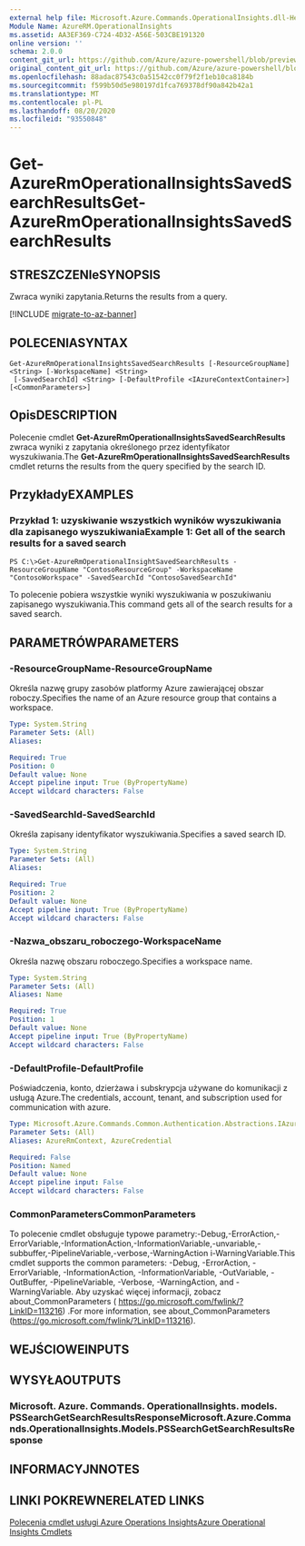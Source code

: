 ```yaml
---
external help file: Microsoft.Azure.Commands.OperationalInsights.dll-Help.xml
Module Name: AzureRM.OperationalInsights
ms.assetid: AA3EF369-C724-4D32-A56E-503CBE191320
online version: ''
schema: 2.0.0
content_git_url: https://github.com/Azure/azure-powershell/blob/preview/src/ResourceManager/OperationalInsights/Commands.OperationalInsights/help/Get-AzureRmOperationalInsightsSavedSearchResults.md
original_content_git_url: https://github.com/Azure/azure-powershell/blob/preview/src/ResourceManager/OperationalInsights/Commands.OperationalInsights/help/Get-AzureRmOperationalInsightsSavedSearchResults.md
ms.openlocfilehash: 88adac87543c0a51542cc0f79f2f1eb10ca8184b
ms.sourcegitcommit: f599b50d5e980197d1fca769378df90a842b42a1
ms.translationtype: MT
ms.contentlocale: pl-PL
ms.lasthandoff: 08/20/2020
ms.locfileid: "93550848"
---
```

# <span data-ttu-id="b9b13-101">Get-AzureRmOperationalInsightsSavedSearchResults</span><span class="sxs-lookup"><span data-stu-id="b9b13-101">Get-AzureRmOperationalInsightsSavedSearchResults</span></span>

## <span data-ttu-id="b9b13-102">STRESZCZENIe</span><span class="sxs-lookup"><span data-stu-id="b9b13-102">SYNOPSIS</span></span>
<span data-ttu-id="b9b13-103">Zwraca wyniki zapytania.</span><span class="sxs-lookup"><span data-stu-id="b9b13-103">Returns the results from a query.</span></span>

[!INCLUDE [migrate-to-az-banner](../../includes/migrate-to-az-banner.md)]

## <span data-ttu-id="b9b13-104">POLECENIA</span><span class="sxs-lookup"><span data-stu-id="b9b13-104">SYNTAX</span></span>

```
Get-AzureRmOperationalInsightsSavedSearchResults [-ResourceGroupName] <String> [-WorkspaceName] <String>
 [-SavedSearchId] <String> [-DefaultProfile <IAzureContextContainer>] [<CommonParameters>]
```

## <span data-ttu-id="b9b13-105">Opis</span><span class="sxs-lookup"><span data-stu-id="b9b13-105">DESCRIPTION</span></span>
<span data-ttu-id="b9b13-106">Polecenie cmdlet **Get-AzureRmOperationalInsightsSavedSearchResults** zwraca wyniki z zapytania określonego przez identyfikator wyszukiwania.</span><span class="sxs-lookup"><span data-stu-id="b9b13-106">The **Get-AzureRmOperationalInsightsSavedSearchResults** cmdlet returns the results from the query specified by the search ID.</span></span>

## <span data-ttu-id="b9b13-107">Przykłady</span><span class="sxs-lookup"><span data-stu-id="b9b13-107">EXAMPLES</span></span>

### <span data-ttu-id="b9b13-108">Przykład 1: uzyskiwanie wszystkich wyników wyszukiwania dla zapisanego wyszukiwania</span><span class="sxs-lookup"><span data-stu-id="b9b13-108">Example 1: Get all of the search results for a saved search</span></span>
```
PS C:\>Get-AzureRmOperationalInsightSavedSearchResults -ResourceGroupName "ContosoResourceGroup" -WorkspaceName "ContosoWorkspace" -SavedSearchId "ContosoSavedSearchId"
```

<span data-ttu-id="b9b13-109">To polecenie pobiera wszystkie wyniki wyszukiwania w poszukiwaniu zapisanego wyszukiwania.</span><span class="sxs-lookup"><span data-stu-id="b9b13-109">This command gets all of the search results for a saved search.</span></span>

## <span data-ttu-id="b9b13-110">PARAMETRÓW</span><span class="sxs-lookup"><span data-stu-id="b9b13-110">PARAMETERS</span></span>

### <span data-ttu-id="b9b13-111">-ResourceGroupName</span><span class="sxs-lookup"><span data-stu-id="b9b13-111">-ResourceGroupName</span></span>
<span data-ttu-id="b9b13-112">Określa nazwę grupy zasobów platformy Azure zawierającej obszar roboczy.</span><span class="sxs-lookup"><span data-stu-id="b9b13-112">Specifies the name of an Azure resource group that contains a workspace.</span></span>

```yaml
Type: System.String
Parameter Sets: (All)
Aliases: 

Required: True
Position: 0
Default value: None
Accept pipeline input: True (ByPropertyName)
Accept wildcard characters: False
```

### <span data-ttu-id="b9b13-113">-SavedSearchId</span><span class="sxs-lookup"><span data-stu-id="b9b13-113">-SavedSearchId</span></span>
<span data-ttu-id="b9b13-114">Określa zapisany identyfikator wyszukiwania.</span><span class="sxs-lookup"><span data-stu-id="b9b13-114">Specifies a saved search ID.</span></span>

```yaml
Type: System.String
Parameter Sets: (All)
Aliases: 

Required: True
Position: 2
Default value: None
Accept pipeline input: True (ByPropertyName)
Accept wildcard characters: False
```

### <span data-ttu-id="b9b13-115">-Nazwa_obszaru_roboczego</span><span class="sxs-lookup"><span data-stu-id="b9b13-115">-WorkspaceName</span></span>
<span data-ttu-id="b9b13-116">Określa nazwę obszaru roboczego.</span><span class="sxs-lookup"><span data-stu-id="b9b13-116">Specifies a workspace name.</span></span>

```yaml
Type: System.String
Parameter Sets: (All)
Aliases: Name

Required: True
Position: 1
Default value: None
Accept pipeline input: True (ByPropertyName)
Accept wildcard characters: False
```

### <span data-ttu-id="b9b13-117">-DefaultProfile</span><span class="sxs-lookup"><span data-stu-id="b9b13-117">-DefaultProfile</span></span>
<span data-ttu-id="b9b13-118">Poświadczenia, konto, dzierżawa i subskrypcja używane do komunikacji z usługą Azure.</span><span class="sxs-lookup"><span data-stu-id="b9b13-118">The credentials, account, tenant, and subscription used for communication with azure.</span></span>

```yaml
Type: Microsoft.Azure.Commands.Common.Authentication.Abstractions.IAzureContextContainer
Parameter Sets: (All)
Aliases: AzureRmContext, AzureCredential

Required: False
Position: Named
Default value: None
Accept pipeline input: False
Accept wildcard characters: False
```

### <span data-ttu-id="b9b13-119">CommonParameters</span><span class="sxs-lookup"><span data-stu-id="b9b13-119">CommonParameters</span></span>
<span data-ttu-id="b9b13-120">To polecenie cmdlet obsługuje typowe parametry:-Debug,-ErrorAction,-ErrorVariable,-InformationAction,-InformationVariable,-unvariable,-subbuffer,-PipelineVariable,-verbose,-WarningAction i-WarningVariable.</span><span class="sxs-lookup"><span data-stu-id="b9b13-120">This cmdlet supports the common parameters: -Debug, -ErrorAction, -ErrorVariable, -InformationAction, -InformationVariable, -OutVariable, -OutBuffer, -PipelineVariable, -Verbose, -WarningAction, and -WarningVariable.</span></span> <span data-ttu-id="b9b13-121">Aby uzyskać więcej informacji, zobacz about_CommonParameters ( https://go.microsoft.com/fwlink/?LinkID=113216) .</span><span class="sxs-lookup"><span data-stu-id="b9b13-121">For more information, see about_CommonParameters (https://go.microsoft.com/fwlink/?LinkID=113216).</span></span>

## <span data-ttu-id="b9b13-122">WEJŚCIOWE</span><span class="sxs-lookup"><span data-stu-id="b9b13-122">INPUTS</span></span>

## <span data-ttu-id="b9b13-123">WYSYŁA</span><span class="sxs-lookup"><span data-stu-id="b9b13-123">OUTPUTS</span></span>

### <span data-ttu-id="b9b13-124">Microsoft. Azure. Commands. OperationalInsights. models. PSSearchGetSearchResultsResponse</span><span class="sxs-lookup"><span data-stu-id="b9b13-124">Microsoft.Azure.Commands.OperationalInsights.Models.PSSearchGetSearchResultsResponse</span></span>

## <span data-ttu-id="b9b13-125">INFORMACYJN</span><span class="sxs-lookup"><span data-stu-id="b9b13-125">NOTES</span></span>

## <span data-ttu-id="b9b13-126">LINKI POKREWNE</span><span class="sxs-lookup"><span data-stu-id="b9b13-126">RELATED LINKS</span></span>

[<span data-ttu-id="b9b13-127">Polecenia cmdlet usługi Azure Operations Insights</span><span class="sxs-lookup"><span data-stu-id="b9b13-127">Azure Operational Insights Cmdlets</span></span>](./AzureRM.OperationalInsights.md)


